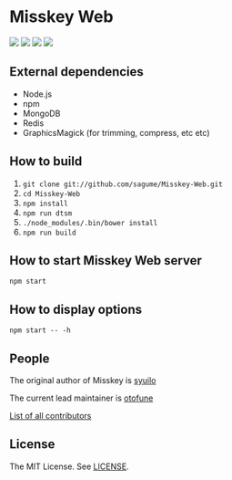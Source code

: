# Misskey Web
[![][travis-badge]][travis-link]
[![][gemnasium-badge]][gemnasium-link]
[![][david-dev-badge]][david-dev-link]
[![][mit-badge]][mit]

## External dependencies
* Node.js
* npm
* MongoDB
* Redis
* GraphicsMagick (for trimming, compress, etc etc)

## How to build
1. `git clone git://github.com/sagume/Misskey-Web.git`
2. `cd Misskey-Web`
3. `npm install`
4. `npm run dtsm`
4. `./node_modules/.bin/bower install`
5. `npm run build`

## How to start Misskey Web server
`npm start`

## How to display options
`npm start -- -h`

## People

The original author of Misskey is [syuilo](https://github.com/syuilo)

The current lead maintainer is [otofune](https://github.com/otofune)

[List of all contributors](https://github.com/sagume/Misskey-Web/graphs/contributors)

## License
The MIT License. See [LICENSE](LICENSE).

[mit]:             http://opensource.org/licenses/MIT
[mit-badge]:       https://img.shields.io/badge/license-MIT-444444.svg?style=flat-square
[travis-link]:     https://travis-ci.org/sagume/Misskey-Web
[travis-badge]:    http://img.shields.io/travis/sagume/Misskey-Web.svg?style=flat-square
[david-dev-link]:  https://david-dm.org/sagume/Misskey-Web?type=dev
[david-dev-badge]: https://david-dm.org/sagume/Misskey-Web/dev-status.svg?style=flat-square
[gemnasium-link]:  https://gemnasium.com/sagume/Misskey-Web
[gemnasium-badge]: https://gemnasium.com/sagume/Misskey-Web.svg